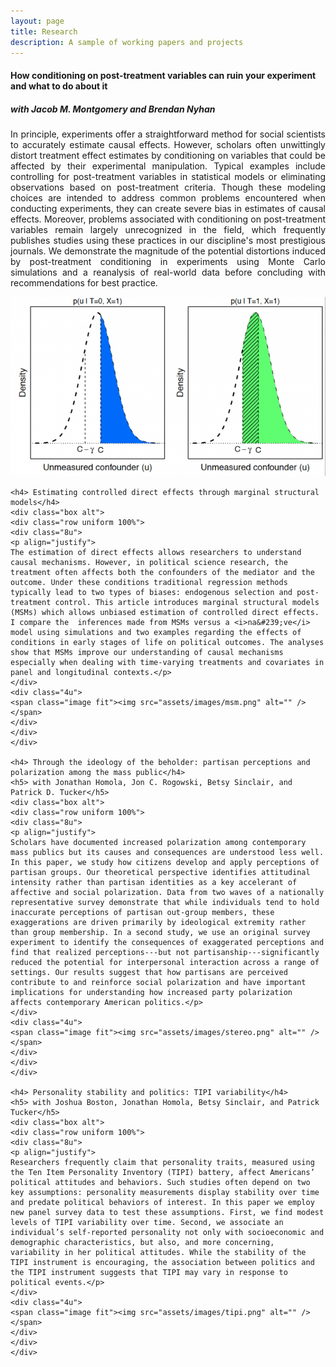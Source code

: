 ```yaml
---
layout: page
title: Research
description: A sample of working papers and projects
---
```


<section>
	<h4> How conditioning on post-treatment variables can ruin your experiment and what to do about it</h4>
	<h5> with Jacob M. Montgomery and Brendan Nyhan</h5>
	<div class="box alt">
	<div class="row uniform 100%">
	<div class="8u">
	<p align="justify">
	In principle, experiments offer a straightforward method for social scientists to accurately estimate causal effects. However, scholars often unwittingly distort treatment effect estimates by conditioning on variables that could be affected by their experimental manipulation. Typical examples include controlling for post-treatment variables in statistical models or eliminating observations based on post-treatment criteria. Though these modeling choices are intended to address common problems encountered when conducting experiments, they can create severe bias in estimates of causal effects. Moreover, problems associated with conditioning on post-treatment variables remain largely unrecognized in the field, which frequently publishes studies using these practices in our discipline's most prestigious journals. We demonstrate the magnitude of the potential distortions induced by post-treatment conditioning in experiments using Monte Carlo simulations and a reanalysis of real-world data before concluding with recommendations for best practice.</p>
	</div>
	<div class="4u">
	<span class="image fit"><img src="assets/images/dcft1.png" alt="" /></span>
	</div>
	</div>
	</div>
	
	<h4> Estimating controlled direct effects through marginal structural models</h4>
	<div class="box alt">
	<div class="row uniform 100%">
	<div class="8u">
	<p align="justify">
	The estimation of direct effects allows researchers to understand causal mechanisms. However, in political science research, the treatment often affects both the confounders of the mediator and the outcome. Under these conditions traditional regression methods typically lead to two types of biases: endogenous selection and post-treatment control. This article introduces marginal structural models (MSMs) which allows unbiased estimation of controlled direct effects. I compare the  inferences made from MSMs versus a <i>na&#239;ve</i> model using simulations and two examples regarding the effects of conditions in early stages of life on political outcomes. The analyses show that MSMs improve our understanding of causal mechanisms especially when dealing with time-varying treatments and covariates in panel and longitudinal contexts.</p>
	</div>
	<div class="4u">
	<span class="image fit"><img src="assets/images/msm.png" alt="" /></span>
	</div>
	</div>
	</div>

	<h4> Through the ideology of the beholder: partisan perceptions and polarization among the mass public</h4>
	<h5> with Jonathan Homola, Jon C. Rogowski, Betsy Sinclair, and Patrick D. Tucker</h5>
	<div class="box alt">
	<div class="row uniform 100%">
	<div class="8u">
	<p align="justify">
	Scholars have documented increased polarization among contemporary mass publics but its causes and consequences are understood less well. In this paper, we study how citizens develop and apply perceptions of partisan groups. Our theoretical perspective identifies attitudinal intensity rather than partisan identities as a key accelerant of affective and social polarization. Data from two waves of a nationally representative survey demonstrate that while individuals tend to hold inaccurate perceptions of partisan out-group members, these exaggerations are driven primarily by ideological extremity rather than group membership. In a second study, we use an original survey experiment to identify the consequences of exaggerated perceptions and find that realized perceptions---but not partisanship---significantly reduced the potential for interpersonal interaction across a range of settings. Our results suggest that how partisans are perceived contribute to and reinforce social polarization and have important implications for understanding how increased party polarization affects contemporary American politics.</p>
	</div>
	<div class="4u">
	<span class="image fit"><img src="assets/images/stereo.png" alt="" /></span>
	</div>
	</div>
	</div>

	<h4> Personality stability and politics: TIPI variability</h4>
	<h5> with Joshua Boston, Jonathan Homola, Betsy Sinclair, and Patrick Tucker</h5>
	<div class="box alt">
	<div class="row uniform 100%">
	<div class="8u">
	<p align="justify">
	Researchers frequently claim that personality traits, measured using the Ten Item Personality Inventory (TIPI) battery, affect Americans’ political attitudes and behaviors. Such studies often depend on two key assumptions: personality measurements display stability over time and predate political behaviors of interest. In this paper we employ new panel survey data to test these assumptions. First, we find modest levels of TIPI variability over time. Second, we associate an individual’s self-reported personality not only with socioeconomic and demographic characteristics, but also, and more concerning, variability in her political attitudes. While the stability of the TIPI instrument is encouraging, the association between politics and the TIPI instrument suggests that TIPI may vary in response to political events.</p>
	</div>
	<div class="4u">
	<span class="image fit"><img src="assets/images/tipi.png" alt="" /></span>
	</div>
	</div>
	</div>
	
	
</section>
